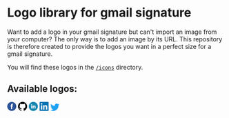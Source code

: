 # Logo library for gmail signature

Want to add a logo in your gmail signature but can't import an image from your computer? The only way is to add an image by its URL. 
This repository is therefore created to provide the logos you want in a perfect size for a gmail signature.

You will find these logos in the [`/icons`](https://github.com/lefevrej/icons/tree/main/icons) directory.

## Available logos:

![alt text](https://raw.githubusercontent.com/lefevrej/Logos-for-gmail-signature/main/icons/facebook_circle.png) ![alt text](https://raw.githubusercontent.com/lefevrej/Logos-for-gmail-signature/main/icons/github.png) ![alt text](https://raw.githubusercontent.com/lefevrej/Logos-for-gmail-signature/main/icons/linkedin_circle.png) ![alt text](https://raw.githubusercontent.com/lefevrej/Logos-for-gmail-signature/main/icons/linkedin.png) ![alt text](https://raw.githubusercontent.com/lefevrej/Logos-for-gmail-signature/main/icons/twitter.png) 